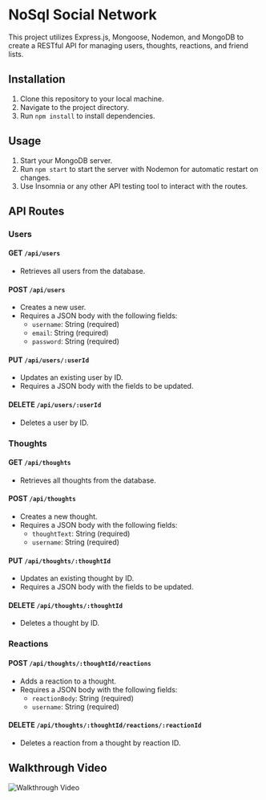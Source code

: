 # NoSql Social Network

This project utilizes Express.js, Mongoose, Nodemon, and MongoDB to create a RESTful API for managing users, thoughts, reactions, and friend lists.

## Installation

1. Clone this repository to your local machine.
2. Navigate to the project directory.
3. Run `npm install` to install dependencies.

## Usage

1. Start your MongoDB server.
2. Run `npm start` to start the server with Nodemon for automatic restart on changes.
3. Use Insomnia or any other API testing tool to interact with the routes.

## API Routes

### Users

#### GET `/api/users`

- Retrieves all users from the database.

#### POST `/api/users`

- Creates a new user.
- Requires a JSON body with the following fields:
  - `username`: String (required)
  - `email`: String (required)
  - `password`: String (required)

#### PUT `/api/users/:userId`

- Updates an existing user by ID.
- Requires a JSON body with the fields to be updated.

#### DELETE `/api/users/:userId`

- Deletes a user by ID.

### Thoughts

#### GET `/api/thoughts`

- Retrieves all thoughts from the database.

#### POST `/api/thoughts`

- Creates a new thought.
- Requires a JSON body with the following fields:
  - `thoughtText`: String (required)
  - `username`: String (required)

#### PUT `/api/thoughts/:thoughtId`

- Updates an existing thought by ID.
- Requires a JSON body with the fields to be updated.

#### DELETE `/api/thoughts/:thoughtId`

- Deletes a thought by ID.

### Reactions

#### POST `/api/thoughts/:thoughtId/reactions`

- Adds a reaction to a thought.
- Requires a JSON body with the following fields:
  - `reactionBody`: String (required)
  - `username`: String (required)

#### DELETE `/api/thoughts/:thoughtId/reactions/:reactionId`

- Deletes a reaction from a thought by reaction ID.

## Walkthrough Video

![Walkthrough Video]()

